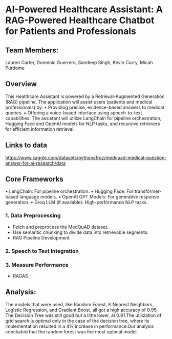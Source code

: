 # AI-Powered Healthcare Assistant: A RAG-Powered Healthcare Chatbot for Patients and Professionals

## Team Members:
 Lauren Carter,
 Domenic Guerrero,
 Sandeep Singh,
 Kevin Curry,
 Micah Purdome

## Overview
This Healthcare Assistant is powered by a Retrieval-Augmented Generation 
(RAG) pipeline. The application will assist users (patients and medical professionals) by: 
• Providing precise, evidence-based answers to medical queries. 
• Offering a voice-based interface using speech-to-text capabilities. 
The assistant will utilize LangChain for pipeline orchestration, Hugging Face and OpenAI models for NLP 
tasks, and recursive retrievers for efficient information retrieval. 

## Links to data
https://www.kaggle.com/datasets/pythonafroz/medquad-medical-question-answer-for-ai-research/data

## Core Frameworks
• LangChain: For pipeline orchestration. 
• Hugging Face: For transformer-based language models. 
• OpenAI GPT Models: For generative response generation. 
• Groq LLM (if available): High-performance NLP tasks. 


### 1. **Data Preprocessing**
   - Fetch and preprocess the MedQuAD dataset. 
   - Use semantic chunking to divide data into retrievable segments.
   - RAG Pipeline Development 
### 2. **Speech to Text Integration**
   
### 3. **Measure Performance**
   - RAGAS


## Analysis: 

The models that were used, like Random Forest, K Nearest Neighbors, Logistic Regression, and Gradient Boost, all got a high accuracy of 0.95. The Decision Tree was still good but a little lower, at 0.91.The utilization of grid search is optimal only in the case of the decision tree, where its implementation resulted in a 4% increase in performance.Our analysis concluded that the random forest was the most optimal model.

